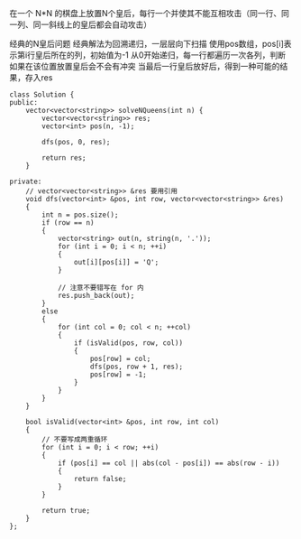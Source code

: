 在一个 N*N 的棋盘上放置N个皇后，每行一个并使其不能互相攻击（同一行、同一列、同一斜线上的皇后都会自动攻击）

经典的N皇后问题 
经典解法为回溯递归，一层层向下扫描 
使用pos数组，pos[i]表示第i行皇后所在的列，初始值为-1 
从0开始递归，每一行都遍历一次各列，判断如果在该位置放置皇后会不会有冲突 
当最后一行皇后放好后，得到一种可能的结果，存入res

```
class Solution {
public:
	vector<vector<string>> solveNQueens(int n) {
		vector<vector<string>> res;
		vector<int> pos(n, -1);

		dfs(pos, 0, res);

		return res;
	}

private:
	// vector<vector<string>> &res 要用引用
	void dfs(vector<int> &pos, int row, vector<vector<string>> &res)
	{
		int n = pos.size();
		if (row == n)
		{
			vector<string> out(n, string(n, '.'));
			for (int i = 0; i < n; ++i)
			{
				out[i][pos[i]] = 'Q';
			}

			// 注意不要错写在 for 内
			res.push_back(out);
		}
		else
		{
			for (int col = 0; col < n; ++col)
			{
				if (isValid(pos, row, col))
				{
					pos[row] = col;
					dfs(pos, row + 1, res);
					pos[row] = -1;
				}
			}
		}
	}

	bool isValid(vector<int> &pos, int row, int col)
	{
		// 不要写成两重循环
		for (int i = 0; i < row; ++i)
		{
			if (pos[i] == col || abs(col - pos[i]) == abs(row - i))
			{
				return false;
			}
		}

		return true;
	}
};
```
